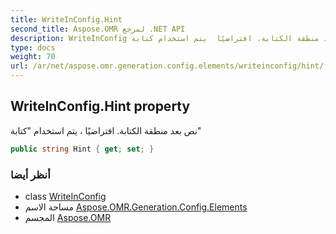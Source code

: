 ```yaml
---
title: WriteInConfig.Hint
second_title: Aspose.OMR لمرجع .NET API
description: WriteInConfig ملكية. نص بعد منطقة الكتابة. افتراضيًا  يتم استخدام كتابة
type: docs
weight: 70
url: /ar/net/aspose.omr.generation.config.elements/writeinconfig/hint/
---
```

## WriteInConfig.Hint property

نص بعد منطقة الكتابة. افتراضيًا ، يتم استخدام "كتابة"

```csharp
public string Hint { get; set; }
```

### أنظر أيضا

* class [WriteInConfig](../)
* مساحة الاسم [Aspose.OMR.Generation.Config.Elements](../../writeinconfig/)
* المجسم [Aspose.OMR](../../../)


